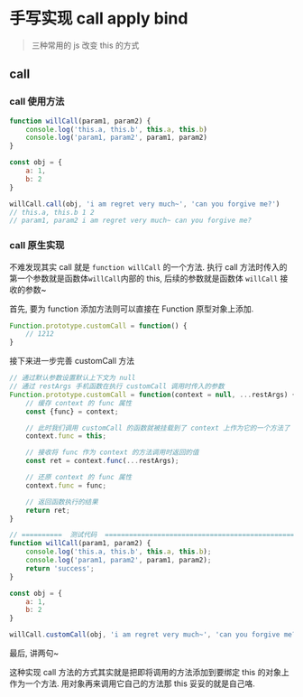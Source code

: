 # 手写实现 call apply bind

> 三种常用的 js 改变 this 的方式

## call

### call 使用方法

```js
function willCall(param1, param2) {
    console.log('this.a, this.b', this.a, this.b)
    console.log('param1, param2', param1, param2)
}

const obj = {
    a: 1,
    b: 2
}

willCall.call(obj, 'i am regret very much~', 'can you forgive me?')
// this.a, this.b 1 2
// param1, param2 i am regret very much~ can you forgive me?
```

### call 原生实现

不难发现其实 call 就是 `function willCall` 的一个方法. 执行 call 方法时传入的第一个参数就是函数体`willCall`内部的 this, 后续的参数就是函数体 `willCall` 接收的参数~

首先, 要为 function 添加方法则可以直接在 Function 原型对象上添加.

```js
Function.prototype.customCall = function() {
    // 1212
}
```

接下来进一步完善 customCall 方法

```js
// 通过默认参数设置默认上下文为 null
// 通过 restArgs 手机函数在执行 customCall 调用时传入的参数
Function.prototype.customCall = function(context = null, ...restArgs) {
    // 缓存 context 的 func 属性
    const {func} = context;

    // 此时我们调用 customCall 的函数就被挂载到了 context 上作为它的一个方法了
    context.func = this;

    // 接收将 func 作为 context 的方法调用时返回的值
    const ret = context.func(...restArgs);

    // 还原 context 的 func 属性
    context.func = func;

    // 返回函数执行的结果
    return ret;
}

// ==========  测试代码  ========================================================\
function willCall(param1, param2) {
    console.log('this.a, this.b', this.a, this.b);
    console.log('param1, param2', param1, param2);
    return 'success';
}

const obj = {
    a: 1,
    b: 2
}

willCall.customCall(obj, 'i am regret very much~', 'can you forgive me?');
```

最后, 讲两句~

这种实现 call 方法的方式其实就是把即将调用的方法添加到要绑定 this 的对象上作为一个方法. 用对象再来调用它自己的方法那 this 妥妥的就是自己咯.
